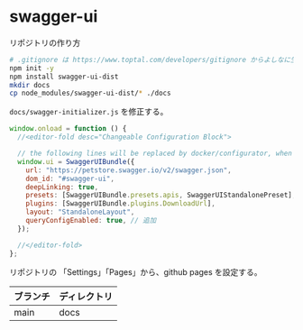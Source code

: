 # swagger-ui

リポジトリの作り方

```bash
# .gitignore は https://www.toptal.com/developers/gitignore からよしなに生成する
npm init -y
npm install swagger-ui-dist
mkdir docs
cp node_modules/swagger-ui-dist/* ./docs
```

`docs/swagger-initializer.js` を修正する。

```javascript
window.onload = function () {
  //<editor-fold desc="Changeable Configuration Block">

  // the following lines will be replaced by docker/configurator, when it runs in a docker-container
  window.ui = SwaggerUIBundle({
    url: "https://petstore.swagger.io/v2/swagger.json",
    dom_id: "#swagger-ui",
    deepLinking: true,
    presets: [SwaggerUIBundle.presets.apis, SwaggerUIStandalonePreset],
    plugins: [SwaggerUIBundle.plugins.DownloadUrl],
    layout: "StandaloneLayout",
    queryConfigEnabled: true, // 追加
  });

  //</editor-fold>
};
```

リポジトリの 「Settings」「Pages」から、github pages を設定する。

| ブランチ | ディレクトリ |
| -------- | ------------ |
| main     | docs         |
